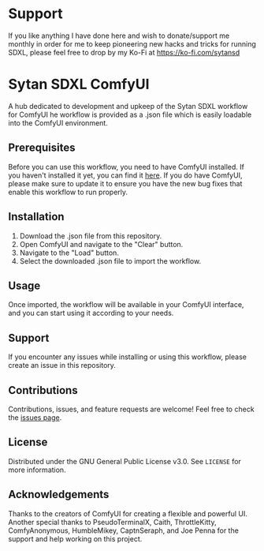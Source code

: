 # Support
If you like anything I have done here and wish to donate/support me monthly in order for me to keep pioneering new hacks and tricks for running SDXL, please feel free to drop by my Ko-Fi at https://ko-fi.com/sytansd

# Sytan SDXL ComfyUI
A hub dedicated to development and upkeep of the Sytan SDXL workflow for ComfyUI
he workflow is provided as a .json file which is easily loadable into the ComfyUI environment.

## Prerequisites

Before you can use this workflow, you need to have ComfyUI installed. If you haven't installed it yet, you can find it [here](https://github.com/comfyanonymous/ComfyUI).
If you do have ComfyUI, please make sure to update it to ensure you have the new bug fixes that enable this workflow to run properly.

## Installation

1. Download the .json file from this repository.
2. Open ComfyUI and navigate to the "Clear" button.
3. Navigate to the "Load" button.
4. Select the downloaded .json file to import the workflow.

## Usage

Once imported, the workflow will be available in your ComfyUI interface, and you can start using it according to your needs.

## Support

If you encounter any issues while installing or using this workflow, please create an issue in this repository.

## Contributions

Contributions, issues, and feature requests are welcome! Feel free to check the [issues page](../../issues).

## License

Distributed under the GNU General Public License v3.0. See `LICENSE` for more information.

## Acknowledgements

Thanks to the creators of ComfyUI for creating a flexible and powerful UI. Another special thanks to PseudoTerminalX, Caith, ThrottleKitty, ComfyAnonymous, HumbleMikey, CaptnSeraph, and Joe Penna for the support and help working on this project.
